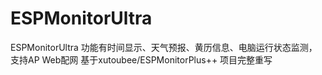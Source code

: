 # ESPMonitorUltra
ESPMonitorUltra  功能有时间显示、天气预报、黄历信息、电脑运行状态监测，支持AP Web配网 基于xutoubee/ESPMonitorPlus++ 项目完整重写
